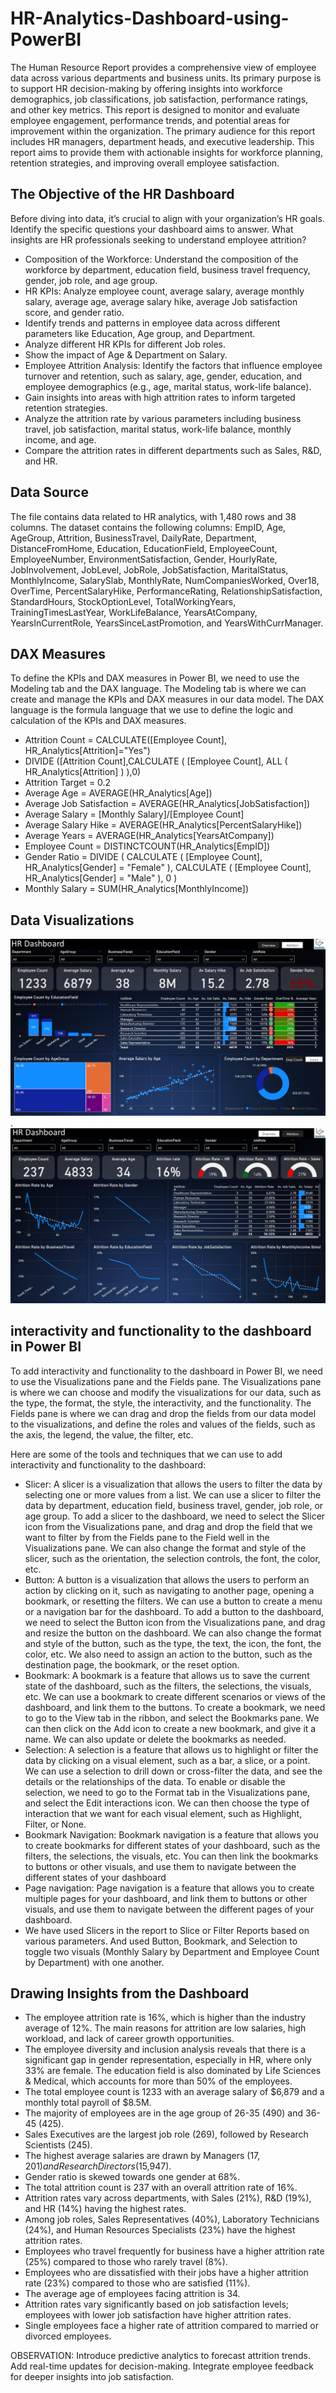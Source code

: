 # HR-Analytics-Dashboard-using-PowerBI
The Human Resource Report provides a comprehensive view of employee data across various  departments and business units. Its primary purpose is to support HR decision-making by offering  insights into workforce demographics, job classifications, job satisfaction, performance ratings, and other key metrics. This report is designed to monitor and evaluate  employee engagement, performance trends, and potential areas for improvement within the organization. The primary audience for this report includes HR managers, department heads, and executive leadership. This report aims to provide them with actionable insights for workforce planning, retention strategies, and improving overall employee satisfaction. 

## The Objective of the HR Dashboard
Before diving into data, it’s crucial to align with your organization’s HR goals. Identify the specific questions your dashboard aims to answer. What insights are HR professionals seeking to understand employee attrition?

- Composition of the Workforce: Understand the composition of the workforce by department, education field, business travel frequency, gender, job role, and age group.
- HR KPIs: Analyze employee count, average salary, average monthly salary, average age, average salary hike, average Job satisfaction score, and gender ratio.
- Identify trends and patterns in employee data across different parameters like Education, Age group, and Department.
- Analyze different HR KPIs for different Job roles.
- Show the impact of Age & Department on Salary.
- Employee Attrition Analysis: Identify the factors that influence employee turnover and retention, such as salary, age, gender, education, and employee demographics (e.g., age, marital status, work-life balance).
- Gain insights into areas with high attrition rates to inform targeted retention strategies.
- Analyze the attrition rate by various parameters including business travel, job satisfaction, marital status, work-life balance, monthly income, and age.
- Compare the attrition rates in different departments such as Sales, R&D, and HR.
## Data Source
The file contains data related to HR analytics, with 1,480 rows and 38 columns. The dataset contains the following columns: EmpID, Age, AgeGroup, Attrition, BusinessTravel, DailyRate, Department, DistanceFromHome, Education, EducationField, EmployeeCount, EmployeeNumber, EnvironmentSatisfaction, Gender, HourlyRate, JobInvolvement, JobLevel, JobRole, JobSatisfaction, MaritalStatus, MonthlyIncome, SalarySlab, MonthlyRate, NumCompaniesWorked, Over18, OverTime, PercentSalaryHike, PerformanceRating, RelationshipSatisfaction, StandardHours, StockOptionLevel, TotalWorkingYears, TrainingTimesLastYear, WorkLifeBalance, YearsAtCompany, YearsInCurrentRole, YearsSinceLastPromotion, and YearsWithCurrManager.

## DAX Measures
To define the KPIs and DAX measures in Power BI, we need to use the Modeling tab and the DAX language. The Modeling tab is where we can create and manage the KPIs and DAX measures in our data model. The DAX language is the formula language that we use to define the logic and calculation of the KPIs and DAX measures. 
- Attrition Count = CALCULATE([Employee Count], HR_Analytics[Attrition]="Yes")
- DIVIDE ([Attrition Count],CALCULATE ( [Employee Count], ALL ( HR_Analytics[Attrition] ) ),0)
- Attrition Target = 0.2
- Average Age = AVERAGE(HR_Analytics[Age])
- Average Job Satisfaction = AVERAGE(HR_Analytics[JobSatisfaction])
- Average Salary = [Monthly Salary]/[Employee Count]
- Average Salary Hike = AVERAGE(HR_Analytics[PercentSalaryHike])
- Average Years = AVERAGE(HR_Analytics[YearsAtCompany])
- Employee Count = DISTINCTCOUNT(HR_Analytics[EmpID])
- Gender Ratio =
DIVIDE (
    CALCULATE ( [Employee Count], HR_Analytics[Gender] = "Female" ),
    CALCULATE ( [Employee Count], HR_Analytics[Gender] = "Male" ),
    0
)
- Monthly Salary = SUM(HR_Analytics[MonthlyIncome])
## Data Visualizations
![dashboard](Dashboard\Overview.png). 
![dashboard](Dashboard\Attrition.png)
## interactivity and functionality to the dashboard in Power BI
To add interactivity and functionality to the dashboard in Power BI, we need to use the Visualizations pane and the Fields pane. The Visualizations pane is where we can choose and modify the visualizations for our data, such as the type, the format, the style, the interactivity, and the functionality. The Fields pane is where we can drag and drop the fields from our data model to the visualizations, and define the roles and values of the fields, such as the axis, the legend, the value, the filter, etc. 

Here are some of the tools and techniques that we can use to add interactivity and functionality to the dashboard:
- Slicer: A slicer is a visualization that allows the users to filter the data by selecting one or more values from a list. We can use a slicer to filter the data by department, education field, business travel, gender, job role, or age group. To add a slicer to the dashboard, we need to select the Slicer icon from the Visualizations pane, and drag and drop the field that we want to filter by from the Fields pane to the Field well in the Visualizations pane. We can also change the format and style of the slicer, such as the orientation, the selection controls, the font, the color, etc.
- Button: A button is a visualization that allows the users to perform an action by clicking on it, such as navigating to another page, opening a bookmark, or resetting the filters. We can use a button to create a menu or a navigation bar for the dashboard. To add a button to the dashboard, we need to select the Button icon from the Visualizations pane, and drag and resize the button on the dashboard. We can also change the format and style of the button, such as the type, the text, the icon, the font, the color, etc. We also need to assign an action to the button, such as the destination page, the bookmark, or the reset option.
- Bookmark: A bookmark is a feature that allows us to save the current state of the dashboard, such as the filters, the selections, the visuals, etc. We can use a bookmark to create different scenarios or views of the dashboard, and link them to the buttons. To create a bookmark, we need to go to the View tab in the ribbon, and select the Bookmarks pane. We can then click on the Add icon to create a new bookmark, and give it a name. We can also update or delete the bookmarks as needed.
- Selection: A selection is a feature that allows us to highlight or filter the data by clicking on a visual element, such as a bar, a slice, or a point. We can use a selection to drill down or cross-filter the data, and see the details or the relationships of the data. To enable or disable the selection, we need to go to the Format tab in the Visualizations pane, and select the Edit interactions icon. We can then choose the type of interaction that we want for each visual element, such as Highlight, Filter, or None.
- Bookmark Navigation: Bookmark navigation is a feature that allows you to create bookmarks for different states of your dashboard, such as the filters, the selections, the visuals, etc. You can then link the bookmarks to buttons or other visuals, and use them to navigate between the different states of your dashboard
- Page navigation: Page navigation is a feature that allows you to create multiple pages for your dashboard, and link them to buttons or other visuals, and use them to navigate between the different pages of your dashboard.
- We have used Slicers in the report to Slice or Filter Reports based on various parameters. And used Button, Bookmark, and Selection to toggle two visuals (Monthly Salary by Department and Employee Count by Department) with one another.
## Drawing Insights from the Dashboard
- The employee attrition rate is 16%, which is higher than the industry average of 12%. The main reasons for attrition are low salaries, high workload, and lack of career growth opportunities.
- The employee diversity and inclusion analysis reveals that there is a significant gap in gender representation, especially in HR, where only 33% are female. The education field is also dominated by Life Sciences & Medical, which accounts for more than 50% of the employees.
- The total employee count is 1233 with an average salary of $6,879 and a monthly total payroll of $8.5M.
- The majority of employees are in the age group of 26-35 (490) and 36-45 (425).
- Sales Executives are the largest job role (269), followed by Research Scientists (245).
- The highest average salaries are drawn by Managers ($17,201) and Research Directors ($15,947).
- Gender ratio is skewed towards one gender at 68%.
- The total attrition count is 237 with an overall attrition rate of 16%.
- Attrition rates vary across departments, with Sales (21%), R&D (19%), and HR (14%) having the highest rates.
- Among job roles, Sales Representatives (40%), Laboratory Technicians (24%), and Human Resources Specialists (23%) have the highest attrition rates.
- Employees who travel frequently for business have a higher attrition rate (25%) compared to those who rarely travel (8%).
- Employees who are dissatisfied with their jobs have a higher attrition rate (23%) compared to those who are satisfied (11%).
- The average age of employees facing attrition is 34.
- Attrition rates vary significantly based on job satisfaction levels; employees with lower job satisfaction have higher attrition rates.
- Single employees face a higher rate of attrition compared to married or divorced employees.

OBSERVATION: Introduce predictive analytics to forecast attrition trends.
Add real-time updates for decision-making.
Integrate employee feedback for deeper insights into job satisfaction.
